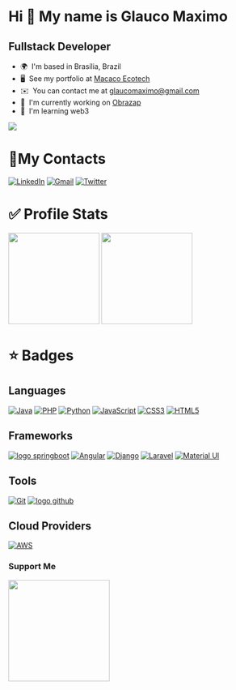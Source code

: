 Hi 👋 My name is Glauco Maximo
==============================
Fullstack Developer
-------------------

*   🌍  I'm based in Brasília, Brazil
*   🖥️  See my portfolio at [Macaco Ecotech](http://macaco.eco.br)
*   ✉️  You can contact me at [glaucomaximo@gmail.com](mailto:glaucomaximo@gmail.com)
*   🚀  I'm currently working on [Obrazap](http://obrazap.com)
*   🧠  I'm learning web3

<a href="https://www.twitch.tv/simiomajstro" target="_blank" rel="noreferrer"><img src="https://img.shields.io/twitch/status/simiomajstro?logo=twitchsx&style=for-the-badge&color=0891b2&labelColor=0f172a&label=TWITCH+STATUS" /></a>
  

# 📱My Contacts 
[![LinkedIn](https://img.shields.io/badge/linkedin-%230077B5.svg?style=for-the-badge&logo=linkedin&logoColor=white)](https://www.linkedin.com/in/glaucomaximo/)
[![Gmail](https://img.shields.io/badge/gsbadbr@gmail.com-D14836?style=for-the-badge&logo=gmail&logoColor=white)](mailto:glaucomaximo@gmail.com)
[![Twitter](https://img.shields.io/badge/1sefir0t1-%231DA1F2.svg?style=for-the-badge&logo=Twitter&logoColor=white)](https://twitter.com/simiomajstro)

# :white_check_mark: Profile Stats
<div align="left">
  <img height="180em" src="https://github-readme-stats.vercel.app/api?username=glaucomaximo&show_icons=true&theme=dark&include_all_commits=true&count_private=true"/>
  <img height="180em" src="https://github-readme-stats.vercel.app/api/top-langs/?username=glaucomaximo&layout=compact&langs_count=10&theme=dark"/>
</div>

# :star: Badges

## Languages
[![Java](https://img.shields.io/badge/java-%23ED8B00.svg?style=for-the-badge&logo=java&logoColor=white)](#)
[![PHP](https://img.shields.io/badge/php-%23777BB4.svg?style=for-the-badge&logo=php&logoColor=white)](#)
[![Python](https://img.shields.io/badge/python-3670A0?style=for-the-badge&logo=python&logoColor=ffdd54)](#)
[![JavaScript](https://img.shields.io/badge/javascript-%23323330.svg?style=for-the-badge&logo=javascript&logoColor=%23F7DF1E)](#)
[![CSS3](https://img.shields.io/badge/css3-%231572B6.svg?style=for-the-badge&logo=css3&logoColor=white)](#)
[![HTML5](https://img.shields.io/badge/html5-%23E34F26.svg?style=for-the-badge&logo=html5&logoColor=white)](#)

## Frameworks
[![logo springboot](https://img.shields.io/badge/Spring_Boot-F2F4F9?style=for-the-badge&logo=spring-boot)](#)
[![Angular](https://img.shields.io/badge/angular-%23DD0031.svg?style=for-the-badge&logo=angular&logoColor=white)](#)
[![Django](https://img.shields.io/badge/django-%23092E20.svg?style=for-the-badge&logo=django&logoColor=white)](#)
[![Laravel](https://img.shields.io/badge/laravel-%23FF2D20.svg?style=for-the-badge&logo=laravel&logoColor=white)](#)
[![Material UI](https://img.shields.io/badge/materialui-%230081CB.svg?style=for-the-badge&logo=material-ui&logoColor=white)](#)

## Tools
[![Git](https://img.shields.io/badge/git-%23F05033.svg?style=for-the-badge&logo=git&logoColor=white)](#)
[![logo github](https://img.shields.io/badge/GitHub-100000?style=for-the-badge&logo=github&logoColor=white)](#)

## Cloud Providers
[![AWS](https://img.shields.io/badge/AWS-%23FF9900.svg?style=for-the-badge&logo=amazon-aws&logoColor=white) ](#)
### Support Me

<a href="https://www.buymeacoffee.com/glaucomaximo"><img src="https://cdn.buymeacoffee.com/buttons/v2/default-yellow.png" width="200" /></a>
